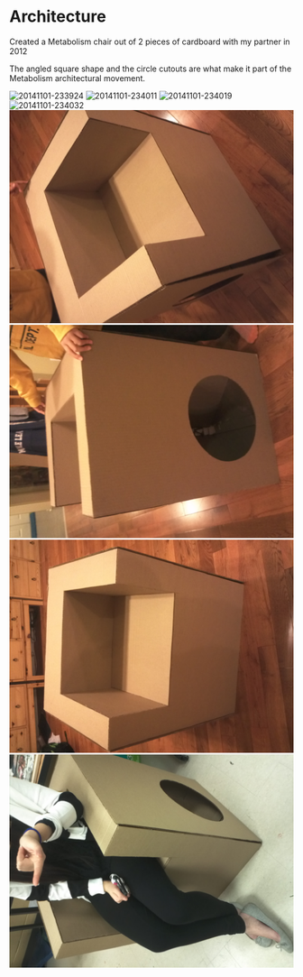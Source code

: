 # Architecture

Created a Metabolism chair out of 2 pieces of cardboard with my partner in 2012

The angled square shape and the circle cutouts are what make it part of the Metabolism architectural movement.

![20141101-233924](images/architecture/20141101-233924.png ':size=24%')
![20141101-234011](images/architecture/20141101-234011.png ':size=24%')
![20141101-234019](images/architecture/20141101-234019.png ':size=24%')
![20141101-234032](images/architecture/20141101-234032.png ':size=24%')
![IMG1699](images/architecture/IMG1699.png ':size=24%')
![IMG1701](images/architecture/IMG1701.png ':size=24%')
![IMG1703](images/architecture/IMG1703.png ':size=24%')
![IMG1704](images/architecture/IMG1704.png ':size=24%')
